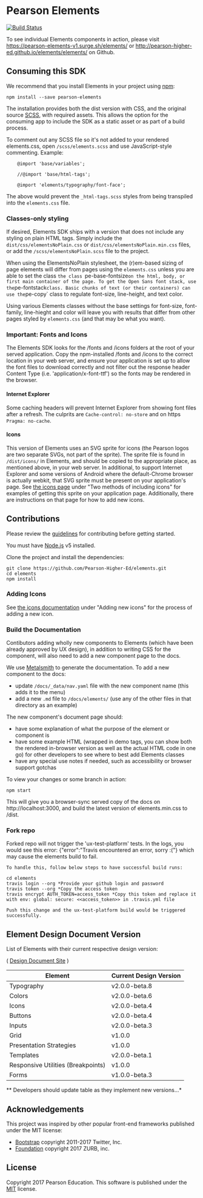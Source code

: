 # Pearson Elements
[![Build Status](https://travis-ci.org/Pearson-Higher-Ed/elements.svg?branch=v0)](https://travis-ci.org/Pearson-Higher-Ed/elements)

To see individual Elements components in action, please visit https://pearson-elements-v1.surge.sh/elements/ or http://pearson-higher-ed.github.io/elements/elements/ on Github.


## Consuming this SDK

We recommend that you install Elements in your project using [npm](https://npmjs.org):

    npm install --save pearson-elements

The installation provides both the dist version with CSS, and the original source [SCSS](http://sass-lang.com/documentation/file.SCSS_FOR_SASS_USERS.html), with required assets.  This allows the option for the consuming app to include the SDK as a static asset or as part of a build process.

To comment out any SCSS file so it's not added to your rendered elements.css, open `/scss/elements.scss` and use JavaScript-style commenting. Example:

```
    @import 'base/variables';

    //@import 'base/html-tags';

    @import 'elements/typography/font-face';
```

The above would prevent the `_html-tags.scss` styles from being transpiled into the `elements.css` file.


### Classes-only styling

If desired, Elements SDK ships with a version that does not include any styling on plain HTML tags.  Simply include the `dist/css/elementsNoPlain.css` or `dist/css/elementsNoPlain.min.css` files, or add the `/scss/elementsNoPlain.scss` file to the project.

When using the ElementsNoPlain stylesheet, the (r)em-based sizing of page elements will differ from pages using the `elements.css` unless you are able to set the class `the class `pe-base-fontsize` on the html, body, or first main container of the page. To get the Open Sans font stack, use the `pe-fontstack` class. Basic chunks of text (or their containers) can use the `pe-copy` class to regulate font-size, line-height, and text color.

Using various Elements classes without the base settings for font-size, font-family, line-hieght and color will leave you with results that differ from other pages styled by `elements.css` (and that may be what you want).


### Important: Fonts and Icons

The Elements SDK looks for the /fonts and /icons folders at the root of your served application. Copy the npm-installed /fonts and /icons to the correct location in your web server, and ensure your application is set up to allow the font files to download correctly and not filter out the response header Content Type (i.e. 'application/x-font-ttf') so the fonts may be rendered in the browser.

#### Internet Explorer

Some caching headers will prevent Internet Explorer from showing font files after a refresh. The culprits are `Cache-control: no-store` and on https `Pragma: no-cache`.

#### Icons

This version of Elements uses an SVG sprite for icons (the Pearson logos are two separate SVGs, not part of the sprite). The sprite file is found in `/dist/icons/` in Elements, and should be copied to the appropriate place, as mentioned above, in your web server. In additional, to support Internet Explorer and some versions of Android where the default-Chrome browser is actually webkit, that SVG sprite must be present on your application's page. See <a href="http://pearson-higher-ed.github.io/elements/elements/icons/">the icons page</a> under "Two methods of including icons" for examples of getting this sprite on your application page. Additionally, there are instructions on that page for how to add new icons.

## Contributions

Please review the [guidelines](https://github.com/Pearson-Higher-Ed/docs/blob/master/origami-contributions.md) for contributing before getting started.

You must have [Node.js](https://nodejs.org/en/) v5 installed.

Clone the project and install the dependencies:

    git clone https://github.com/Pearson-Higher-Ed/elements.git
    cd elements
    npm install

### Adding Icons

See <a href="http://pearson-higher-ed.github.io/elements/elements/icons/">the icons documentation</a> under "Adding new icons" for the process of adding a new icon.

### Build the Documentation

Contibutors adding wholly new components to Elements (which have been already approved by UX design), in addition to writing CSS for the component, will also need to add a new component page to the docs.

We use [Metalsmith](http://www.metalsmith.io/) to generate the documentation. To add a new component to the docs:

- update `/docs/_data/nav.yaml` file with the new component name (this adds it to the menu)
- add a new `.md` file to `/docs/elements/` (use any of the other files in that directory as an example)

The new component's document page should:
- have some explanation of what the purpose of the element or component is
- have some example HTML (wrapped in demo tags, you can show both the rendered in-browser version as well as the actual HTML code in one go) for other developers to see where to best add Elements classes
- have any special use notes if needed, such as accessibility or browser support gotchas

To view your changes or some branch in action:

    npm start

This will give you a browser-sync served copy of the docs on http://localhost:3000, and build the latest version of elements.min.css to /dist.



### Fork repo

Forked repo will not trigger the 'ux-test-platform' tests. In the logs, you would see this error: {"error":"Travis encountered an error, sorry :("} which may cause the elements build to fail.

	To handle this, follow below steps to have successful build runs:

 	cd elements
 	travis login --org *Provide your github login and password
 	travis token --org *Copy the access token
 	travis encrypt AUTH_TOKEN=access_token *Copy this token and replace it with env: global: secure: <<access_token>> in .travis.yml file

 	Push this change and the ux-test-platform build would be triggered successfully.


## Element Design Document Version

List of Elements with their current respective design version:

( <a href="http://pearson-higher-ed.github.io/design/">Design Document Site</a> )

| Element | Current Design Version |
|---------|------------------------|
| Typography | v2.0.0-beta.8 |
| Colors | v2.0.0-beta.6 |
| Icons | v2.0.0-beta.4 |
| Buttons | v2.0.0-beta.4 |
| Inputs | v2.0.0-beta.3 |
| Grid | v1.0.0 |
| Presentation Strategies | v1.0.0 |
| Templates | v2.0.0-beta.1 |
| Responsive Utilities (Breakpoints) | v1.0.0 |
| Forms | v1.0.0-beta.3 |


** Developers should update table as they implement new versions...*


## Acknowledgements

This project was inspired by other popular front-end frameworks published under the MIT license:

- [Bootstrap](https://getbootstrap.com) copyright 2011-2017 Twitter, Inc.
- [Foundation](http://foundation.zurb.com/) copyright 2017 ZURB, inc.

## License

Copyright 2017 Pearson Education. This software is published under the [MIT](LICENSE) license.

